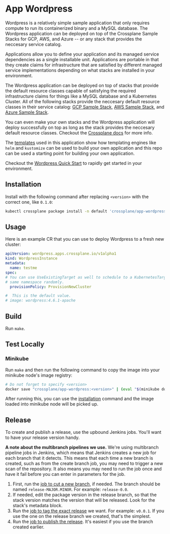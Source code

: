 # App Wordpress
Wordpress is a relatively simple sample application that only requires compute
to run its containerized binary and a MySQL database. The Wordpress application
can be deployed on top of the Crossplane Sample Stacks for GCP, AWS, and Azure
-- or any stack that provides the neccesary service catalog.

Applications allow you to define your application and its managed service
dependencies as a single installable unit.  Applications are portable in that
they create claims for infrastructure that are satisfied by different managed
service implementations depending on what stacks are installed in your
environment.

The Wordpress application can be deployed on top of stacks that provide the
default resource classes capable of satisfying the required infrastructure
claims for things like a MySQL database and a Kubernetes Cluster. All of the
following stacks provide the neccesary default resource classes in their
service catalog: [GCP Sample Stack], [AWS Sample Stack], and [Azure Sample
Stack].

You can even make your own stacks and the Wordpress application will deploy
successfully on top as long as the stack provides the neccesary default
resource classes. Checkout the [Crossplane docs] for more info.

The [templates] used in this application show how templating engines like
`helm` and `kustomize` can be used to build your own application and this repo
can be used a starting point for building your own application.

Checkout the [Wordpress Quick Start] to rapidly get started in your environment.

## Installation

Install with the following command after replacing `<version>` with the correct
one, like `0.1.0`:

```bash
kubectl crossplane package install -n default 'crossplane/app-wordpress:<version>' wordpress
```

## Usage

Here is an example CR that you can use to deploy Wordpress to a fresh new
cluster:

```yaml
apiVersion: wordpress.apps.crossplane.io/v1alpha1
kind: WordpressInstance
metadata:
  name: testme
spec:
# You can use UseExistingTarget as well to schedule to a KubernetesTarget in the
# same namespace randomly.
  provisionPolicy: ProvisionNewCluster

#  This is the default value.
# image: wordpress:4.6.1-apache
```

## Build

Run `make`.

## Test Locally

### Minikube

Run `make` and then run the following command to copy the image into your
minikube node's image registry:

```bash
# Do not forget to specify <version>
docker save "crossplane/app-wordpress:<version>" | (eval "$(minikube docker-env --shell bash)" && docker load)
```

After running this, you can use the [installation](#installation) command and
the image loaded into minikube node will be picked up. 

## Release

To create and publish a release, use the upbound Jenkins jobs. You'll want to
have your release version handy.

**A note about the multibranch pipelines we use.** We're using multibranch
pipeline jobs in Jenkins, which means that Jenkins creates a new job for each
branch that it detects. This means that each time a new branch is created, such
as from the create branch job, you may need to trigger a new scan of the
repository. It also means you may need to run the job once and have it fail
before you can enter in parameters for the job.

1. First, run the [job to cut a new
   branch](https://jenkinsci.upbound.io/job/crossplaneio/job/app-wordpress/job/branch-create/),
   if needed. The branch should be named `release-MAJOR.MINOR`. For example:
   `release-0.0`.
2. If needed, edit the package version in the release branch, so that the stack
   version matches the version that will be released. Look for the stack's
   metadata block.
2. Run the [job to tag the exact
   release](https://jenkinsci.upbound.io/job/crossplaneio/job/app-wordpress/job/tag/)
   we want. For example: `v0.0.1`. If you use the one on the release branch we
   created, that's the simplest.
4. Run the [job to publish the
   release](https://jenkinsci.upbound.io/job/crossplaneio/job/app-wordpress/job/publish/).
   It's easiest if you use the branch created earlier.

[GCP Sample Stack]: https://github.com/crossplane/stack-gcp-sample
[AWS Sample Stack]: https://github.com/crossplane/stack-aws-sample
[Azure Sample Stack]: https://github.com/crossplane/stack-azure-sample
[templates]: https://github.com/crossplane/app-wordpress/tree/master/helm-chart/templates 
[Crossplane docs]: https://crossplane.github.io/docs
[Wordpress Quick Start]: docs/quickstart.md

